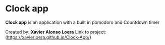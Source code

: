 # Clock app

**Clock app** is an application with a built in pomodoro and Countdown timer

Created by: **Xavier Alonso Loera**
Link to project: (https://xavierloera.github.io/Clock-App/)
